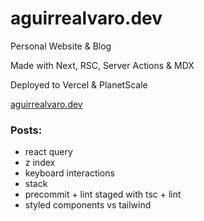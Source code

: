 # aguirrealvaro.dev

Personal Website & Blog

Made with Next, RSC, Server Actions & MDX

Deployed to Vercel & PlanetScale

[aguirrealvaro.dev](https://aguirrealvaro.dev)

### Posts:

- react query
- z index
- keyboard interactions
- stack
- precommit + lint staged with tsc + lint
- styled components vs tailwind

